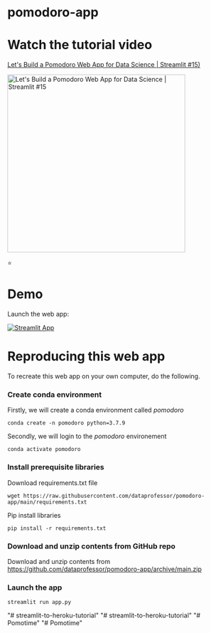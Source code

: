 # pomodoro-app

# Watch the tutorial video

[Let's Build a Pomodoro Web App for Data Science | Streamlit #15)](https://youtu.be/9a234-OvbIQ)

<a href="https://youtu.be/9a234-OvbIQ"><img src="http://img.youtube.com/vi/9a234-OvbIQ/0.jpg" alt="Let's Build a Pomodoro Web App for Data Science | Streamlit #15" title="Let's Build a Pomodoro Web App for Data Science | Streamlit #15" width="400" /></a>

:star:

# Demo

Launch the web app:

[![Streamlit App](https://static.streamlit.io/badges/streamlit_badge_black_white.svg)](https://share.streamlit.io/dataprofessor/pomodoro-app/main/app.py)

# Reproducing this web app
To recreate this web app on your own computer, do the following.

### Create conda environment
Firstly, we will create a conda environment called *pomodoro*
```
conda create -n pomodoro python=3.7.9
```
Secondly, we will login to the *pomodoro* environement
```
conda activate pomodoro
```
### Install prerequisite libraries

Download requirements.txt file

```
wget https://raw.githubusercontent.com/dataprofessor/pomodoro-app/main/requirements.txt

```

Pip install libraries
```
pip install -r requirements.txt
```
###  Download and unzip contents from GitHub repo

Download and unzip contents from https://github.com/dataprofessor/pomodoro-app/archive/main.zip

###  Launch the app

```
streamlit run app.py
```
"# streamlit-to-heroku-tutorial" 
"# streamlit-to-heroku-tutorial" 
"# Pomotime" 
"# Pomotime" 
